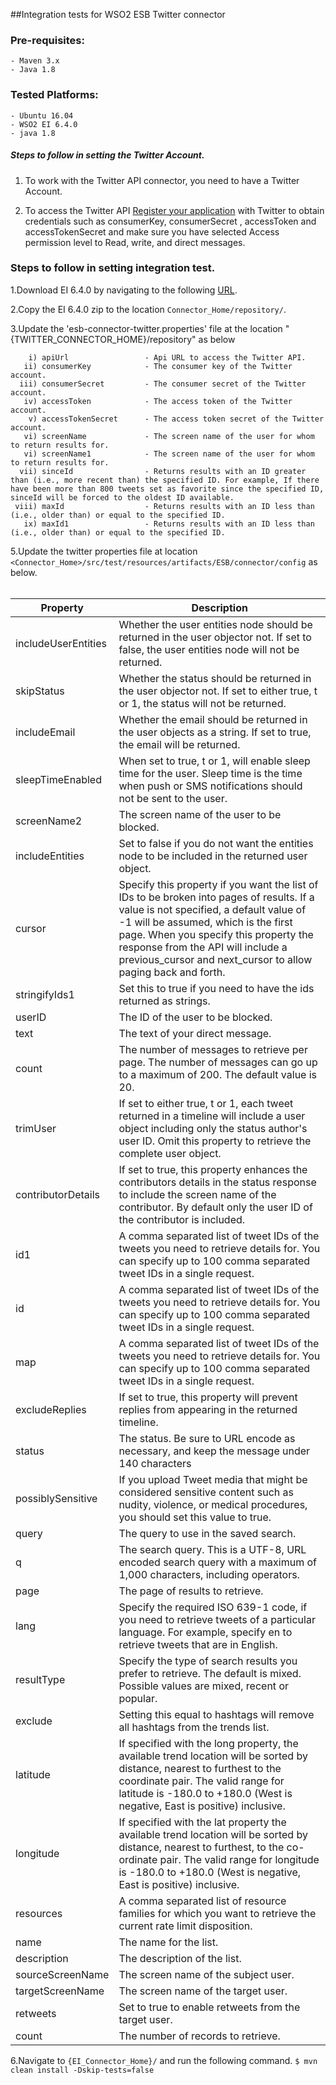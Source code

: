 ﻿##Integration tests for WSO2 ESB Twitter connector

### Pre-requisites:

    - Maven 3.x
    - Java 1.8 

### Tested Platforms:

    - Ubuntu 16.04
    - WSO2 EI 6.4.0
    - java 1.8

##### Steps to follow in setting the Twitter Account.


1. To work with the Twitter API connector, you need to have a Twitter Account. 
   
 2. To access the Twitter API [Register your application](https://dev.twitter.com/apps.) with Twitter to obtain credentials such as consumerKey, consumerSecret , accessToken and accessTokenSecret and make sure you have selected Access permission level to Read, write, and direct messages.
### Steps to follow in setting integration test.

1.Download EI 6.4.0  by navigating to the following [URL](http://wso2.com/products/enterprise-service-bus/#).

2.Copy the EI 6.4.0 zip to the location `Connector_Home/repository/`.

3.Update the 'esb-connector-twitter.properties' file at the location "{TWITTER_CONNECTOR_HOME}/repository" as below

        i) apiUrl                 -	Api URL to access the Twitter API.
       ii) consumerKey            -	The consumer key of the Twitter account.
      iii) consumerSecret         -	The consumer secret of the Twitter account.    
       iv) accessToken            -	The access token of the Twitter account.
        v) accessTokenSecret      -	The access token secret of the Twitter account.
       vi) screenName             -	The screen name of the user for whom to return results for.
       vi) screenName1            -	The screen name of the user for whom to return results for.
      vii) sinceId                -	Returns results with an ID greater than (i.e., more recent than) the specified ID. For example, If there have been more than 800 tweets set as favorite since the specified ID, sinceId will be forced to the oldest ID available.
     viii) maxId                  -	Returns results with an ID less than (i.e., older than) or equal to the specified ID.
       ix) maxId1                 -	Returns results with an ID less than (i.e., older than) or equal to the specified ID.
                                                              

5.Update the twitter properties file at location `<Connector_Home>/src/test/resources/artifacts/ESB/connector/config` as below.
<br/><br/>

| Property | Description |
| ------------- |-------------|
| includeUserEntities |  Whether the user entities node should be returned in the user objector not. If set to false, the user entities node will not be returned.|
| skipStatus | Whether the status should be returned in the user objector not. If set to either true, t or 1, the status will not be returned.|
| includeEmail | Whether the email should be returned in the user objects as a string. If set to true, the email will be returned. |
| sleepTimeEnabled| When set to true, t or 1, will enable sleep time for the user. Sleep time is the time when push or SMS notifications should not be sent to the user.|
| screenName2| The screen name of the user to be blocked. |
| includeEntities| Set to false if you do not want the entities node to be included in the returned user object.|
| cursor| Specify this property if you want the list of IDs to be broken into pages of results. If a value is not specified, a default value of -1 will be assumed, which is the first page. When you specify this property the response from the API will include a previous_cursor and next_cursor to allow paging back and forth.|
| stringifyIds1| Set this to true if you need to have the ids returned as strings.|
| userID|The ID of the user to be blocked.|
| text |The text of your direct message. |
| count|The number of messages to retrieve per page. The number of messages can go up to a maximum of 200. The default value is 20. |
| trimUser|If set to either true, t or 1, each tweet returned in a timeline will include a user object including only the status author's user ID. Omit this property to retrieve the complete user object.|
| contributorDetails|If set to true, this property enhances the contributors details in the status response to include the screen name of the contributor. By default only the user ID of the contributor is included. |
| id1|A comma separated list of tweet IDs of the tweets you need to retrieve details for. You can specify up to 100 comma separated tweet IDs in a single request. |
| id| A comma separated list of tweet IDs of the tweets you need to retrieve details for. You can specify up to 100 comma separated tweet IDs in a single request.|
| map|A comma separated list of tweet IDs of the tweets you need to retrieve details for. You can specify up to 100 comma separated tweet IDs in a single request.|
| excludeReplies|If set to true, this property will prevent replies from appearing in the returned timeline. |
| status|The status. Be sure to URL encode as necessary, and keep the message under 140 characters |
| possiblySensitive|If you upload Tweet media that might be considered sensitive content such as nudity, violence, or medical procedures, you should set this value to true. |
| query | The query to use in the saved search. |
| q|The search query. This is a UTF-8, URL encoded search query with a maximum of 1,000 characters, including operators.|
| page|The page of results to retrieve. |
| lang|Specify the required  ISO 639-1 code, if you need to retrieve tweets of a particular language. For example, specify en to retrieve tweets that are in English. |
| resultType|  Specify the type of search results you prefer to retrieve. The default is mixed. Possible values are mixed, recent or popular.|
| exclude|Setting this equal to hashtags will remove all hashtags from the trends list.|
| latitude|If specified with the long property, the available trend location will be sorted by distance, nearest to furthest to the coordinate pair. The valid range for latitude is -180.0 to +180.0 (West is negative, East is positive) inclusive.|
| longitude |If specified with the lat property the available trend location will be sorted by distance, nearest to furthest, to the co-ordinate pair. The valid range for longitude is -180.0 to +180.0 (West is negative, East is positive) inclusive. |
| resources| A comma separated list of resource families for which you want to retrieve the current rate limit disposition. |
| name|The name for the list.|
| description| The description of the list. |
| sourceScreenName|The screen name of the subject user.|
| targetScreenName| The screen name of the target user.|
| retweets|Set to true to enable retweets from the target user.|
| count| The number of records to retrieve.|

6.Navigate to `{EI_Connector_Home}/` and run the following command.
             `$ mvn clean install -Dskip-tests=false`
